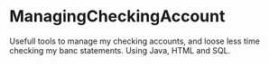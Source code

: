 # ManagingCheckingAccount
Usefull tools to manage my checking accounts, and loose less time checking my banc statements. Using Java, HTML and SQL.
